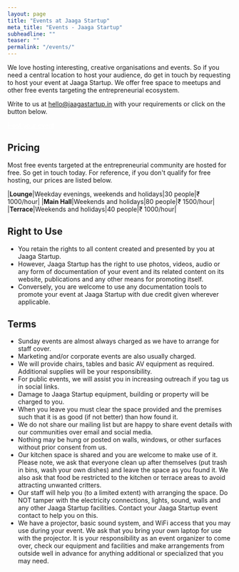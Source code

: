 ```yaml
---
layout: page
title: "Events at Jaaga Startup"
meta_title: "Events - Jaaga Startup"
subheadline: ""
teaser: ""
permalink: "/events/"
---
```


We love hosting interesting, creative organisations and events. So if you need a central location to host your audience, do get in touch by requesting to host your event at Jaaga Startup. We offer free space to meetups and other free events targeting the entrepreneurial ecosystem.

Write to us at hello@jaagastartup.in with your requirements or click on the button below.


<div class="small-12 text-center columns">
<a class="button large radius alert" href="mailto:hello@jaagastartup.in?Subject=Hosting%20an%20event%20at%20Jaaga%20Startup&Body=Hi%20Jaaga%20Startup%20team%21%0A%0AWe%20would%20like%20to%20host%20an%20event%20at%20Jaaga%20Startup.%20Please%20see%20details%20below%20and%20let%20us%20know%20next%20steps.%0A%0AName%20of%20event%3A%0APreferred%20date%20and%20time%20of%20event%3A%0AOur%20organisation%3A%0AOur%20website%3A%0AMy%20name%3A%0AMy%20phone%20number%3A%0A%0ARegards%2C" target="_blank" style="color:#fff">Host your event</a>
</div>

## Pricing

Most free events targeted at the entrepreneurial community are hosted for free. So get in touch today. For reference, if you don't qualify for free hosting, our prices are listed below. 

|**Lounge**|Weekday evenings, weekends and holidays|30 people|&#8377; 1000/hour|
|**Main Hall**|Weekends and holidays|80 people|&#8377; 1500/hour|
|**Terrace**|Weekends and holidays|40 people|&#8377; 1000/hour|


## Right to Use

- You retain the rights to all content created and presented by you at Jaaga Startup.
- However, Jaaga Startup has the right to use photos, videos, audio or any form of documentation of your event and its related content on its website, publications and any other means for promoting itself.
- Conversely, you are welcome to use any documentation tools to promote your event at Jaaga Startup with due credit given wherever applicable.

## Terms

- Sunday events are almost always charged as we have to arrange for staff cover.
- Marketing and/or corporate events are also usually charged.
- We will provide chairs, tables and basic AV equipment as required. Additional supplies will be your responsibility.
- For public events, we will assist you in increasing outreach if you tag us in social links. 
- Damage to Jaaga Startup equipment, building or property will be charged to you.
- When you leave you must clear the space provided and the premises such that it is as good (if not better) than how found it.
- We do not share our mailing list but are happy to share event details with our communities over email and social media.
- Nothing may be hung or posted on walls, windows, or other surfaces without prior consent from us.
- Our kitchen space is shared and you are welcome to make use of it.  Please note, we ask that everyone clean up after themselves (put trash in bins, wash your own dishes) and leave the space as you found it.  We also ask that food be restricted to the kitchen or terrace areas to avoid attracting unwanted critters.
- Our staff will help you (to a limited extent) with arranging the space. Do NOT tamper with the electricity connections, lights, sound, walls and any other Jaaga Startup facilities. Contact your Jaaga Startup event contact to help you on this.
- We have a projector, basic sound system, and WiFi access that you may use during your event. We ask that you bring your own laptop for use with the projector. It is your responsibility as an event organizer to come over, check our equipment and facilities and make arrangements from outside well in advance for anything additional or specialized that you may need.

<br/>
